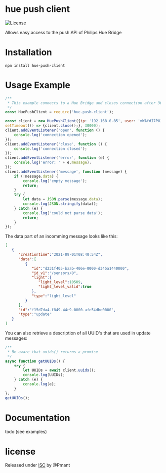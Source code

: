 # hue push client
[![License](https://img.shields.io/badge/License-MIT-blue)](#license "Go to license section")

Allows easy access to the push API of Philips Hue Bridge

# Installation
`npm install hue-push-client`

# Usage Example
```javascript
/**
 * This example connects to a Hue Bridge and closes connection after 30 seconds
 */
const HuePushClient = require('hue-push-client');

const client = new HuePushClient({ip: '192.168.0.85', user: 'mWAfdI7PUJRvZ9IwXB0YgeLVn9Ytjpb5RjrFJ0rn'});
setTimeout(() => {client.close();}, 30000);
client.addEventListener('open', function () {
    console.log('connection opened');
});
client.addEventListener('close', function () {
    console.log('connection closed');
});
client.addEventListener('error', function (e) {
    console.log('error: ' + e.message);
});
client.addEventListener('message', function (message) {
    if (!message.data) {
        console.log('empty message');
        return;
    }
    try {
        let data = JSON.parse(message.data);
        console.log(JSON.stringify(data));
    } catch (e) {
        console.log('could not parse data');
        return;
    }
});
```
The data part of an incomming message looks like this:
```json
[
   {
      "creationtime":"2021-09-01T08:40:54Z",
      "data":[
         {
            "id":"d231f405-baab-406e-0000-d345a1440000",
            "id_v1":"/sensors/8",
            "light":{
               "light_level":10509,
               "light_level_valid":true
            },
            "type":"light_level"
         }
      ],
      "id":"f15d7da4-f849-44c9-0000-afc54dbe0000",
      "type":"update"
   }
]
```

You can also retrieve a description of all UUID's that are used in update messages:
```javascript
/**
 * Be aware that uuids() returns a promise
 */
async function getUUIDs() {
    try {
        let UUIDs = await client.uuids();
        console.log(UUIDs);
    } catch (e) {
        console.log(e);
    }
};
getUUIDs();
```

# Documentation
todo (see examples)

# license
Released under [ISC](https://github.com/Pmant/hue-push-client/blob/master/license.txt) by @Pmant